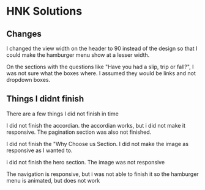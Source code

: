 
# HNK Solutions

## Changes

I changed the view width on the header to 90 instead of the design so that I could make the hamburger menu show at a lesser width.

On the sections with the questions like "Have you had a slip, trip or fall?", I was not sure what the boxes where. I assumed they would be links and not dropdown boxes.

## Things I didnt finish

There are a few things I did not finish in time

I did not finish the accordian. the accordian works, but i did not make it responsive. The pagination section was also not finished.

I did not finish the "Why Choose us Section. I did not make the image as responsive as I wanted to.

i did not finish the hero section. The image was not responsive

The navigation is responsive, but i was not able to finish it so the hamburger menu is animated, but does not work

